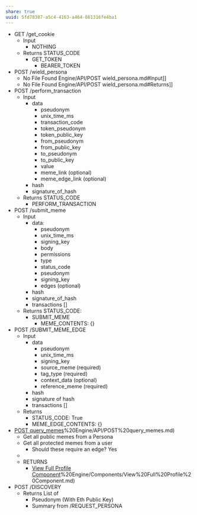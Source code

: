 ```yaml
---
share: true
uuid: 5fd78387-a5c4-4163-a464-861316fe4ba1
---
```

* GET /get_cookie
	* Input
		* NOTHING
	* Returns STATUS_CODE
		* GET_TOKEN
			* BEARER_TOKEN
* POST /wield_persona
	* No File Found Engine/API/POST wield_persona.md#Input]]
	* No File Found Engine/API/POST wield_persona.md#Returns]]
* POST /perform_transaction
	* Input
		* data
			* pseudonym
			* unix_time_ms
			* transaction_code
			* token_pseudonym
			* token_public_key
			* from_pseudonym
			* from_public_key
			* to_pseudonym
			* to_public_key
			* value
			* meme_link (optional)
			* meme_edge_link (optional)
		* hash
		* signature_of_hash
	* Returns STATUS_CODE
		* PERFORM_TRANSACTION
* POST /submit_meme
	* Input
		* data:
			* pseudonym
			* unix_time_ms
			* signing_key
			* body
			* permissions
			* type
			* status_code
			* pseudonym
			* signing_key
			* edges (optional)
		* hash
		* signature_of_hash
		* transactions []
	* Returns STATUS_CODE:
		* SUBMIT_MEME
			* MEME_CONTENTS: {}
* POST /SUBMIT_MEME_EDGE
	* Input
		* data
			* pseudonym
			* unix_time_ms
			* signing_key
			* source_meme (required)
			* tag_type (required)
			* context_data (optional)
			* reference_meme (required)
		* hash
		* signature of hash
		* transactions []
	* Returns
		* STATUS_CODE: True
		* MEME_EDGE_CONTENTS: {}
* [POST query_memes](/undefined)%20Engine/API/POST%20query_memes.md)
	* Get all public memes from a Persona
	* Get all protected memes from a user
		* Should these require an edge? Yes
	* 
	* RETURNS
		* [View Full Profile Component](/undefined)%20Engine/Components/View%20Full%20Profile%20Component.md)
* POST /DISCOVERY
	* Returns List of
		* Pseudonym (With Eth Public Key)
		* Summary from /REQUEST_PERSONA

